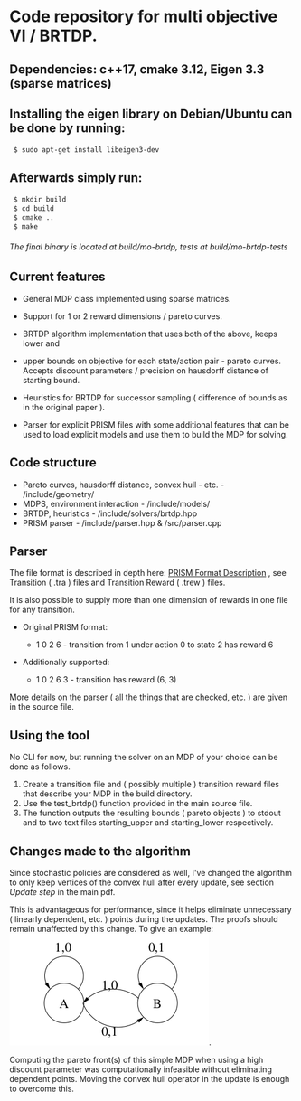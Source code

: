 #	Code repository for multi objective VI / BRTDP.
## Dependencies: c++17, cmake 3.12, Eigen 3.3 (sparse matrices)

## Installing the eigen library on Debian/Ubuntu can be done by running:
	 $ sudo apt-get install libeigen3-dev

## Afterwards simply run:
	 $ mkdir build
	 $ cd build
	 $ cmake ..
	 $ make

###### The final binary is located at build/mo-brtdp, tests at build/mo-brtdp-tests

## Current features

* General MDP class implemented using sparse matrices.

* Support for 1 or 2 reward dimensions / pareto curves.

* BRTDP algorithm implementation that uses both of the above, keeps lower and
* upper bounds on objective for each state/action pair - pareto curves. Accepts
discount parameters / precision on hausdorff distance of starting bound. 

* Heuristics for BRTDP for successor sampling ( difference of bounds as
in the original paper ). 

* Parser for explicit PRISM files with some additional features that can be used to load
explicit models and use them to build the MDP for solving.

## Code structure

* Pareto curves, hausdorff distance, convex hull - etc. - /include/geometry/
* MDPS, environment interaction - /include/models/
* BRTDP, heuristics - /include/solvers/brtdp.hpp
* PRISM parser - /include/parser.hpp & /src/parser.cpp


## Parser

The file format is described in depth here: [PRISM Format Description](https://www.prismmodelchecker.org/manual/Appendices/ExplicitModelFiles)
, see Transition ( .tra ) files and Transition Reward ( .trew ) files. 

It is also possible to supply more than one dimension of rewards in one file for any transition.

* Original PRISM format:
	+ 1 0 2 6 - transition from 1 under action 0 to state 2 has reward 6

* Additionally supported:
	+ 1 0 2 6 3 - transition has reward (6, 3)

More details on the parser ( all the things that are checked, etc. ) are given
in the source file.

## Using the tool

No CLI for now, but running the solver on an MDP of your choice can be done as
follows.

1. Create a transition file and ( possibly multiple ) transition reward files
	 that describe your MDP in the build directory.
2. Use the test_brtdp() function provided in the main source file.
3. The function outputs the resulting bounds ( pareto objects ) to stdout and
	 to two text files starting_upper and starting_lower respectively.

## Changes made to the algorithm
Since stochastic policies are considered as well, I've changed the algorithm to
only keep vertices of the convex hull after every update, see section *Update
step* in the main pdf. 

This is advantageous for performance, since it helps
eliminate unnecessary ( linearly dependent, etc. ) points during the updates.
The proofs should remain unaffected by this change. To give an example:
![Example MDP](mdp_example.png "Example MDP").

Computing the pareto front(s) of this simple MDP when using a high discount
parameter was computationally infeasible without eliminating dependent points. 
Moving the convex hull operator in the update is enough to overcome this.

